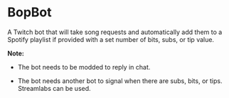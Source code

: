 # BopBot

A Twitch bot that will take song requests and automatically add them to a Spotify playlist if provided with a set number of bits, subs, or tip value.

**Note:**

* The bot needs to be modded to reply in chat.

* The bot needs another bot to signal when there are subs, bits, or tips. Streamlabs can be used.
